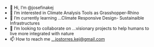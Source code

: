 - 👋 Hi, I’m @josefinakej
- 👀 I’m interested in Climate Analysis Tools as Grasshopper-Rhino
- 🌱 I’m currently learning ...Climate Responsive Design- Sustainaible Infrastructures
- 💞️ I’m looking to collaborate on ...visionary projects to help humans to live more integrated with nature 
- 📫 How to reach me ...jostorres.kej@gmail.com

<!---
josefinakej/josefinakej is a ✨ special ✨ repository because its `README.md` (this file) appears on your GitHub profile.
You can click the Preview link to take a look at your changes.
--->
